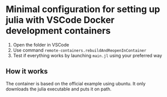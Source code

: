 # Minimal configuration for setting up julia with VSCode Docker development containers

1. Open the folder in VSCode
1. Use command `remote-containers.rebuildAndReopenInContainer`
1. Test if everything works by launching `main.jl` using your preferred way

## How it works

The container is based on the official example using ubuntu.
It only downloads the julia executable and puts it on path.
